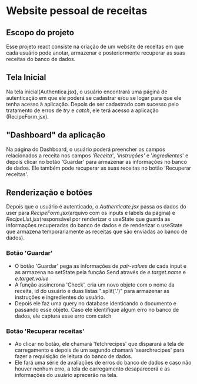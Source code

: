 # Website pessoal de receitas
## Escopo do projeto
Esse projeto react consiste na criação de um website de receitas em que cada usuário pode anotar, armazenar e posteriormente recuperar as suas receitas do banco de dados.
## Tela Inicial
Na tela inicial(Authentica.jsx), o usuário encontrará uma página de autenticação em que ele poderá se cadastrar e/ou se logar para que ele tenha acesso à aplicação. Depois de ser cadastrado com sucesso pelo tratamento de erros de *try* e *catch*, ele terá acesso a aplicação (RecipeForm.jsx).
## "Dashboard" da aplicação
Na página do Dashboard, o usuário poderá preencher os campos relacionados a receita nos campos *'Receita'*, *'instruções'* e '*ingredientes*' e depois clicar no botão 'Guardar' para armazenar as informações no banco de dados. Ele também pode recuperar as suas receitas no botão 'Recuperar receitas'.
## Renderização e botões
Depois que o usuário é autenticado, o *Authenticate.jsx* passa os dados do user para *RecipeForm.jsx*(arquivo com os inputs e labels da página) e *RecipeList.jsx*(responsável por renderizar o useState que guarda as informações recuperadas do banco de dados e de renderizar o useState que armazena temporariamente as receitas que são enviadas ao banco de dados).
### Botão 'Guardar'
- O botão 'Guardar' pega as informações de *pair-values* de cada input e as armazena no setState pela função Send através de *e.target.name* e *e.target.value*
- A função assincrona 'Check', cria um novo objeto com o nome da receita, id do usuário e duas listas ".split('.')" para armazenar as instruções e ingredientes do usuário.
- Depois ele faz uma query no database identicando o documento e passando esse objeto. Caso ele identifique algum erro no banco de dados, ele captura esse erro com catch
### Botão 'Recuperar receitas'
- Ao clicar no botão, ele chamará 'fetchrecipes' que disparará a tela de carregamento e  depois de um segundo chamará 'searchrecipes' para fazer a requisição de leitura do banco de dados.
- Ele fará uma série de avaliações de erros do banco de dados e caso não houver nenhum erro, a tela de carregamento desaparecerá e as informações do usuário aprecerão na tela.
